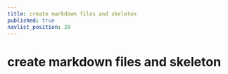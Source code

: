 ```yaml
---
title: create markdown files and skeleton
published: true
navlist_position: 20
---
```


# create markdown files and skeleton
